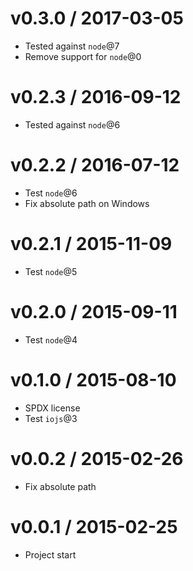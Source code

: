 v0.3.0 / 2017-03-05
==================

  * Tested against `node`@7
  * Remove support for `node`@0

v0.2.3 / 2016-09-12
==================

  * Tested against `node`@6

v0.2.2 / 2016-07-12
==================

  * Test `node`@6
  * Fix absolute path on Windows

v0.2.1 / 2015-11-09
==================

  * Test `node`@5

v0.2.0 / 2015-09-11
==================

  * Test `node`@4

v0.1.0 / 2015-08-10
==================

  * SPDX license
  * Test `iojs`@3

v0.0.2 / 2015-02-26
==================

  * Fix absolute path

v0.0.1 / 2015-02-25
==================

  * Project start
